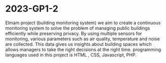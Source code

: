 # 2023-GP1-2

Elmam project (building monitoring system)
we aim to create a continuous monitoring system to solve the problem of managing public buildings efficiently while preserving privacy. By using multiple sensors for monitoring, various parameters such as air quality, temperature and noise are collected. This data gives us insights about building spaces which allows managers to take the right decisions at the right time.
 programming languages used in this project is HTML , CSS, Javascript, PHP. 
